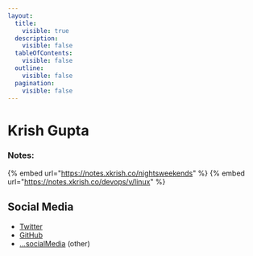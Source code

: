 ```yaml
---
layout:
  title:
    visible: true
  description:
    visible: false
  tableOfContents:
    visible: false
  outline:
    visible: false
  pagination:
    visible: false
---
```


# Krish Gupta

### Notes:

{% embed url="https://notes.xkrish.co/nightsweekends" %}
{% embed url="https://notes.xkrish.co/devops/v/linux" %}

## Social Media

* [Twitter](https://go.xkrish.co/twitter)
* [GitHub](https://go.xkrish.co/github)
* [...socialMedia](https://go.xkrish.co) (other)
